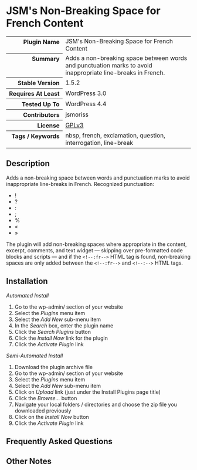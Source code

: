<h1>JSM&#039;s Non-Breaking Space for French Content</h1>

<table>
<tr><th align="right" valign="top" nowrap>Plugin Name</th><td>JSM&#039;s Non-Breaking Space for French Content</td></tr>
<tr><th align="right" valign="top" nowrap>Summary</th><td>Adds a non-breaking space between words and punctuation marks to avoid inappropriate line-breaks in French.</td></tr>
<tr><th align="right" valign="top" nowrap>Stable Version</th><td>1.5.2</td></tr>
<tr><th align="right" valign="top" nowrap>Requires At Least</th><td>WordPress 3.0</td></tr>
<tr><th align="right" valign="top" nowrap>Tested Up To</th><td>WordPress 4.4</td></tr>
<tr><th align="right" valign="top" nowrap>Contributors</th><td>jsmoriss</td></tr>
<tr><th align="right" valign="top" nowrap>License</th><td><a href="http://www.gnu.org/licenses/gpl.txt">GPLv3</a></td></tr>
<tr><th align="right" valign="top" nowrap>Tags / Keywords</th><td>nbsp, french, exclamation, question, interrogation, line-break</td></tr>
</table>

<h2>Description</h2>

<p>Adds a non-breaking space between words and punctuation marks to avoid inappropriate line-breaks in French. Recognized punctuation:</p>

<ul>
<li>!</li>
<li>?</li>
<li>:</li>
<li>;</li>
<li>%</li>
<li>&laquo;</li>
<li>&raquo;</li>
</ul>

<p>The plugin will add non-breaking spaces where appropriate in the content, excerpt, comments, and text widget &mdash; skipping over pre-formatted code blocks and scripts &mdash; and if the <code>&lt;!--:fr--&gt;</code> HTML  tag is found, non-breaking spaces are only added between the <code>&lt;!--:fr--&gt;</code> and <code>&lt;!--:--&gt;</code> HTML tags.</p>


<h2>Installation</h2>

<p><em>Automated Install</em></p>

<ol>
<li>Go to the wp-admin/ section of your website</li>
<li>Select the <em>Plugins</em> menu item</li>
<li>Select the <em>Add New</em> sub-menu item</li>
<li>In the <em>Search</em> box, enter the plugin name</li>
<li>Click the <em>Search Plugins</em> button</li>
<li>Click the <em>Install Now</em> link for the plugin</li>
<li>Click the <em>Activate Plugin</em> link</li>
</ol>

<p><em>Semi-Automated Install</em></p>

<ol>
<li>Download the plugin archive file</li>
<li>Go to the wp-admin/ section of your website</li>
<li>Select the <em>Plugins</em> menu item</li>
<li>Select the <em>Add New</em> sub-menu item</li>
<li>Click on <em>Upload</em> link (just under the Install Plugins page title)</li>
<li>Click the <em>Browse...</em> button</li>
<li>Navigate your local folders / directories and choose the zip file you downloaded previously</li>
<li>Click on the <em>Install Now</em> button</li>
<li>Click the <em>Activate Plugin</em> link</li>
</ol>


<h2>Frequently Asked Questions</h2>




<h2>Other Notes</h2>



